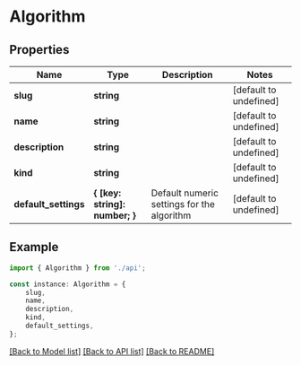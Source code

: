 # Algorithm


## Properties

Name | Type | Description | Notes
------------ | ------------- | ------------- | -------------
**slug** | **string** |  | [default to undefined]
**name** | **string** |  | [default to undefined]
**description** | **string** |  | [default to undefined]
**kind** | **string** |  | [default to undefined]
**default_settings** | **{ [key: string]: number; }** | Default numeric settings for the algorithm | [default to undefined]

## Example

```typescript
import { Algorithm } from './api';

const instance: Algorithm = {
    slug,
    name,
    description,
    kind,
    default_settings,
};
```

[[Back to Model list]](../README.md#documentation-for-models) [[Back to API list]](../README.md#documentation-for-api-endpoints) [[Back to README]](../README.md)
